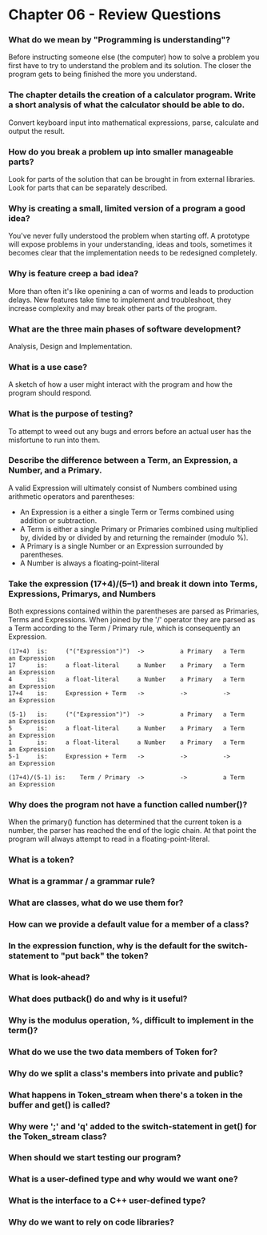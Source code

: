 # Chapter 06 - Review Questions

### What do we mean by "Programming is understanding"?
Before instructing someone else (the computer) how to solve a problem you first have to try to understand the problem and its solution. The closer the program gets to being finished the more you understand.

### The chapter details the creation of a calculator program. Write a short analysis of what the calculator should be able to do.
Convert keyboard input into mathematical expressions, parse, calculate and output the result.

### How do you break a problem up into smaller manageable parts?
Look for parts of the solution that can be brought in from external libraries.
Look for parts that can be separately described.

### Why is creating a small, limited version of a program a good idea?
You've never fully understood the problem when starting off. A prototype will expose problems in your understanding, ideas and tools, sometimes it becomes clear that the implementation needs to be redesigned completely.

### Why is feature creep a bad idea?
More than often it's like openining a can of worms and leads to production delays. New features take time to implement and troubleshoot, they increase complexity and may break other parts of the program.

### What are the three main phases of software development?
Analysis, Design and Implementation.

### What is a use case?
A sketch of how a user might interact with the program and how the program should respond. 

### What is the purpose of testing?
To attempt to weed out any bugs and errors before an actual user has the misfortune to run into them.

### Describe the difference between a Term, an Expression, a Number, and a Primary.
A valid Expression will ultimately consist of Numbers combined using arithmetic operators and parentheses:
- An Expression is a either a single Term or Terms combined using addition or subtraction.
- A Term is either a single Primary or Primaries combined using multiplied by, divided by or divided by and returning the remainder (modulo %).
- A Primary is a single Number or an Expression surrounded by parentheses.
- A Number is always a floating-point-literal

### Take the expression (17+4)/(5–1) and break it down into Terms, Expressions, Primarys, and Numbers
Both expressions contained within the parentheses are parsed as Primaries, Terms and Expressions. When joined by the '/' operator they are parsed as a Term according to the Term / Primary rule, which is consequently an Expression.
```
(17+4)  is:		("("Expression")")	->			a Primary	a Term		an Expression
17      is:		a float-literal		a Number	a Primary	a Term		an Expression
4       is:		a float-literal		a Number	a Primary	a Term		an Expression
17+4    is:		Expression + Term	->			->			->			an Expression

(5-1)   is:		("("Expression")")	->			a Primary	a Term		an Expression
5       is:		a float-literal		a Number	a Primary	a Term		an Expression
1       is:		a float-literal		a Number	a Primary	a Term		an Expression
5-1     is:		Expression + Term	->			->			->			an Expression

(17+4)/(5-1) is:	Term / Primary	->			->			a Term 		an Expression
```
### Why does the program not have a function called number()?
When the primary() function has determined that the current token is a number, the parser has reached the end of the logic chain. At that point the program will always attempt to read in a floating-point-literal.

### What is a token?

### What is a grammar / a grammar rule?

### What are classes, what do we use them for?

### How can we provide a default value for a member of a class?

### In the expression function, why is the default for the switch-statement to "put back" the token?

### What is look-ahead?

### What does putback() do and why is it useful?

### Why is the modulus operation, %, difficult to implement in the term()?

### What do we use the two data members of Token for?

### Why do we split a class's members into private and public?

### What happens in Token_stream when there's a token in the buffer and get() is called?

### Why were ';' and 'q' added to the switch-statement in get() for the Token_stream class?

### When should we start testing our program?

### What is a user-defined type and why would we want one?

### What is the interface to a C++ user-defined type?

### Why do we want to rely on code libraries?